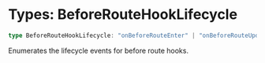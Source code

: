 # Types: BeforeRouteHookLifecycle

```ts
type BeforeRouteHookLifecycle: "onBeforeRouteEnter" | "onBeforeRouteUpdate" | "onBeforeRouteLeave";
```

Enumerates the lifecycle events for before route hooks.
